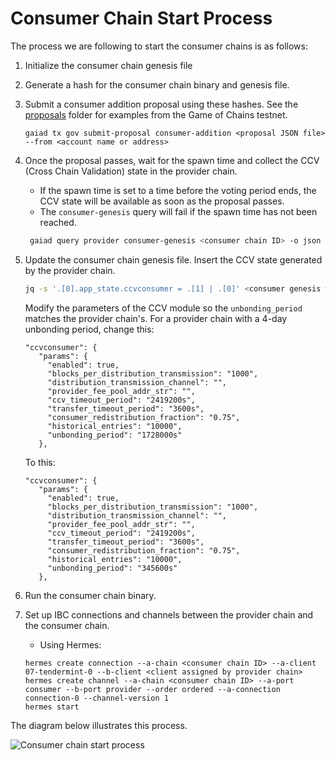 # Consumer Chain Start Process

The process we are following to start the consumer chains is as follows:
1. Initialize the consumer chain genesis file
2. Generate a hash for the consumer chain binary and genesis file.
3. Submit a consumer addition proposal using these hashes. See the [proposals](proposals) folder for examples from the Game of Chains testnet.
   ```
   gaiad tx gov submit-proposal consumer-addition <proposal JSON file> --from <account name or address>
   ```
4. Once the proposal passes, wait for the spawn time and collect the CCV (Cross Chain Validation) state in the provider chain.
   - If the spawn time is set to a time before the voting period ends, the CCV state will be available as soon as the proposal passes.
   - The `consumer-genesis` query will fail if the spawn time has not been reached.
   ```bash
    gaiad query provider consumer-genesis <consumer chain ID> -o json > ccvconsumer_genesis.json
    ```
5. Update the consumer chain genesis file.
   Insert the CCV state generated by the provider chain.
    ```bash
    jq -s '.[0].app_state.ccvconsumer = .[1] | .[0]' <consumer genesis without CCV state> ccvconsumer_genesis.json > <consumer genesis file with CCV state>
    ```
   Modify the parameters of the CCV module so the `unbonding_period` matches the provider chain's. For a provider chain with a 4-day unbonding period, change this:
   ```
   "ccvconsumer": {
      "params": {
        "enabled": true,
        "blocks_per_distribution_transmission": "1000",
        "distribution_transmission_channel": "",
        "provider_fee_pool_addr_str": "",
        "ccv_timeout_period": "2419200s",
        "transfer_timeout_period": "3600s",
        "consumer_redistribution_fraction": "0.75",
        "historical_entries": "10000",
        "unbonding_period": "1728000s"
      },
   ```
   To this:
   ```
   "ccvconsumer": {
      "params": {
        "enabled": true,
        "blocks_per_distribution_transmission": "1000",
        "distribution_transmission_channel": "",
        "provider_fee_pool_addr_str": "",
        "ccv_timeout_period": "2419200s",
        "transfer_timeout_period": "3600s",
        "consumer_redistribution_fraction": "0.75",
        "historical_entries": "10000",
        "unbonding_period": "345600s"
      },
   ```  

5. Run the consumer chain binary.
6. Set up IBC connections and channels between the provider chain and the consumer chain.
   - Using Hermes:
   ```
   hermes create connection --a-chain <consumer chain ID> --a-client 07-tendermint-0 --b-client <client assigned by provider chain> 
   hermes create channel --a-chain <consumer chain ID> --a-port consumer --b-port provider --order ordered --a-connection connection-0 --channel-version 1
   hermes start
   ```

The diagram below illustrates this process.

![Consumer chain start process](images/consumer-start-process.svg)

